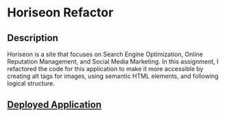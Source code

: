 # Horiseon Refactor

## Description
Horiseon is a site that focuses on Search Engine Optimization, Online Reputation Management, and Social Media Marketing.  In this assignment, I refactored the code for this application to make it more accessible by creating alt tags for images, using semantic HTML elements, and following logical structure.


## [Deployed Application](https://jkjohal.github.io/horiseon-refactor/)